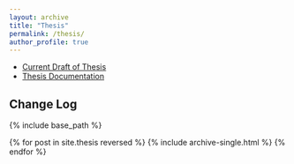 ```yaml
---
layout: archive
title: "Thesis"
permalink: /thesis/
author_profile: true
---
```


* [Current Draft of Thesis](https://dweissner.github.io/files/Thesis.pdf)
* [Thesis Documentation](https://dweissner.github.io/Thesis/)


Change Log
-------------
{% include base_path %}

{% for post in site.thesis reversed %}
  {% include archive-single.html %}
{% endfor %}
